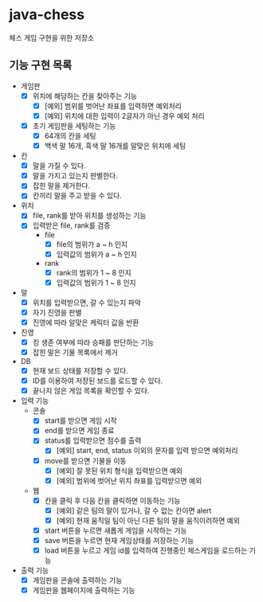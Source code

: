 # java-chess

체스 게임 구현을 위한 저장소

## 기능 구현 목록

- 게임판
    - [x] 위치에 해당하는 칸을 찾아주는 기능
        - [x] [예외] 범위를 벗어난 좌표를 입력하면 예외처리
        - [x] [예외] 위치에 대한 입력이 2글자가 아닌 경우 예외 처리
    - [x] 초기 게임판을 세팅하는 기능
        - [x] 64개의 칸을 세팅
        - [x] 백색 말 16개, 흑색 말 16개를 알맞은 위치에 세팅

- 칸
    - [x] 말을 가질 수 있다.
    - [x] 말을 가지고 있는지 판별한다.
    - [x] 잡힌 말을 제거한다.
    - [x] 칸끼리 말을 주고 받을 수 있다.

- 위치
    - [x] file, rank를 받아 위치를 생성하는 기능
    - [x] 입력받은 file, rank를 검증
        - file
            - [x] file의 범위가 a ~ h 인지
            - [x] 입력값의 범위가 a ~ h 인지
        - rank
            - [x] rank의 범위가 1 ~ 8 인지
            - [x] 입력값의 범위가 1 ~ 8 인지

- 말
    - [x] 위치를 입력받으면, 갈 수 있는지 파악
    - [x] 자기 진영을 판별
    - [x] 진영에 따라 알맞은 케릭터 값을 반환

- 진영
    - [x] 킹 생존 여부에 따라 승패를 판단하는 기능
    - [x] 잡힌 말은 기물 목록에서 제거

- DB
    - [x] 현재 보드 상태를 저장할 수 있다.
    - [x] ID를 이용하여 저장된 보드를 로드할 수 있다.
    - [x] 끝나지 않은 게임 목록을 확인할 수 있다.

- 입력 기능
    - 콘솔
        - [x] start를 받으면 게임 시작
        - [x] end를 받으면 게임 종료
        - [x] status를 입력받으면 점수를 출력
            - [x] [예외] start, end, status 이외의 문자를 입력 받으면 예외처리
        - [x] move를 받으면 기물을 이동
            - [x] [예외] 잘 못된 위치 형식을 입력받으면 예외
            - [x] [예외] 범위에 벗어난 위치 좌표를 입력받으면 예외
    - 웹
        - [x] 칸을 클릭 후 다음 칸을 클릭하면 이동하는 기능
            - [x] [예외] 같은 팀의 말이 있거나, 갈 수 없는 칸이면 alert
            - [x] [예외] 현재 움직일 팀이 아닌 다른 팀의 말을 움직이려하면 예외
        - [x] start 버튼을 누르면 새롭게 게임을 시작하는 기능
        - [x] save 버튼을 누르면 현재 게임상태를 저장하는 기능
        - [x] load 버튼을 누르고 게임 id를 입력하여 진행중인 체스게임을 로드하는 기능

- 출력 기능
    - [x] 게임판을 콘솔에 출력하는 기능
    - [x] 게임판을 웹페이지에 출력하는 기능